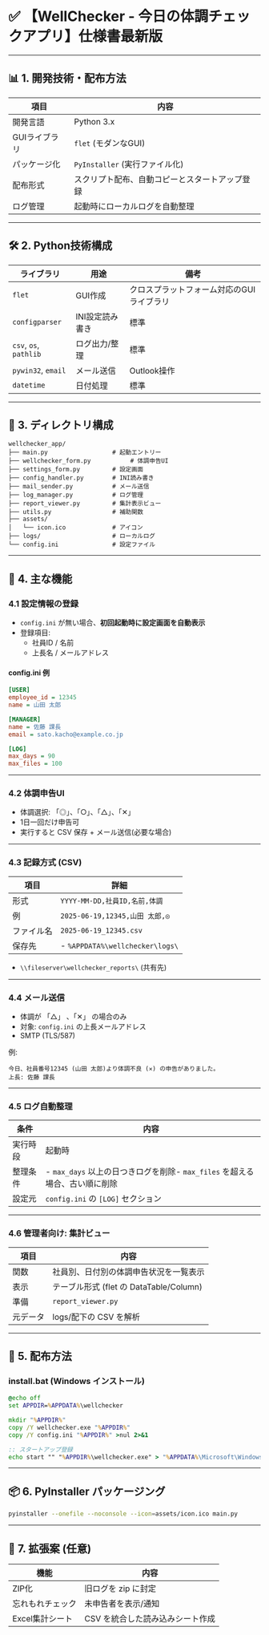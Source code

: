 
# ✅ 【WellChecker - 今日の体調チェックアプリ】仕様書最新版

---

## 📊 1. 開発技術・配布方法

| 項目       | 内容                      |
| -------- | ----------------------- |
| 開発言語     | Python 3.x              |
| GUIライブラリ | `flet` (モダンなGUI)        |
| パッケージ化   | `PyInstaller` (実行ファイル化) |
| 配布形式     | スクリプト配布、自動コピーとスタートアップ登録 |
| ログ管理     | 起動時にローカルログを自動整理         |

---

## 🛠️ 2. Python技術構成

| ライブラリ                  | 用途        | 備考                     |
| ---------------------- | --------- | ---------------------- |
| `flet`                 | GUI作成     | クロスプラットフォーム対応のGUIライブラリ |
| `configparser`         | INI設定読み書き | 標準                     |
| `csv`, `os`, `pathlib` | ログ出力/整理   | 標準                     |
| `pywin32`, `email`     | メール送信     | Outlook操作       |
| `datetime`             | 日付処理      | 標準                     |

---

## 📁 3. ディレクトリ構成

```
wellchecker_app/
├── main.py                  # 起動エントリー
├── wellchecker_form.py           # 体調申告UI
├── settings_form.py         # 設定画面
├── config_handler.py        # INI読み書き
├── mail_sender.py           # メール送信
├── log_manager.py           # ログ管理
├── report_viewer.py         # 集計表示ビュー
├── utils.py                 # 補助関数
├── assets/
│   └── icon.ico             # アイコン
├── logs/                    # ローカルログ
└── config.ini               # 設定ファイル
```

---

## 📅 4. 主な機能

### 4.1 設定情報の登録

- `config.ini` が無い場合、**初回起動時に設定画面を自動表示**
- 登録項目:
  - 社員ID / 名前
  - 上長名 / メールアドレス

#### config.ini 例

```ini
[USER]
employee_id = 12345
name = 山田 太郎

[MANAGER]
name = 佐藤 課長
email = sato.kacho@example.co.jp

[LOG]
max_days = 90
max_files = 100
```

---

### 4.2 体調申告UI

- 体調選択: 「◎」、「○」、「△」、「✕」
- 1日一回だけ申告可
- 実行すると CSV 保存 + メール送信(必要な場合)

---

### 4.3 記録方式 (CSV)

| 項目    | 詳細                                 |
| ----- | ---------------------------------- |
| 形式    | `YYYY-MM-DD,社員ID,名前,体調`            |
| 例     | `2025-06-19,12345,山田 太郎,◎`         |
| ファイル名 | `2025-06-19_12345.csv`             |
| 保存先   | - `%APPDATA%\wellchecker\logs\` |

- `\\fileserver\wellchecker_reports\` (共有先)

---

### 4.4 メール送信

- 体調が 「△」 、「✕」 の場合のみ
- 対象: `config.ini` の上長メールアドレス
- SMTP (TLS/587)

例:

```
今日、社員番号12345 (山田 太郎)より体調不良 (✕) の申告がありました。
上長: 佐藤 課長
```

---

### 4.5 ログ自動整理

| 条件   | 内容                                                  |
| ---- | --------------------------------------------------- |
| 実行時段 | 起動時                                                 |
| 整理条件 | - `max_days` 以上の日つきログを削除- `max_files` を超える場合、古い順に削除 |
| 設定元  | `config.ini` の `[LOG]` セクション                        |

---

### 4.6 管理者向け: 集計ビュー

| 項目   | 内容                               |
| ---- | -------------------------------- |
| 関数   | 社員別、日付別の体調申告状況を一覧表示              |
| 表示   | テーブル形式 (flet の DataTable/Column) |
| 準備   | `report_viewer.py`               |
| 元データ | logs/配下の CSV を解析                 |

---

## 🚀 5. 配布方法

### install.bat (Windows インストール)

```bat
@echo off
set APPDIR=%APPDATA%\wellchecker

mkdir "%APPDIR%"
copy /Y wellchecker.exe "%APPDIR%"
copy /Y config.ini "%APPDIR%" >nul 2>&1

:: スタートアップ登録
echo start "" "%APPDIR%\wellchecker.exe" > "%APPDATA%\Microsoft\Windows\Start Menu\Programs\Startup\start_wellchecker.bat"
```

---

## 📦 6. PyInstaller パッケージング

```bash
pyinstaller --onefile --noconsole --icon=assets/icon.ico main.py
```

---

## 🔄 7. 拡張案 (任意)

| 機能         | 内容                 |
| ---------- | ------------------ |
| ZIP化       | 旧ログを zip に封定       |
| 忘れもれチェック   | 未申告者を表示/通知         |
| Excel集計シート | CSV を統合した読み込みシート作成 |
